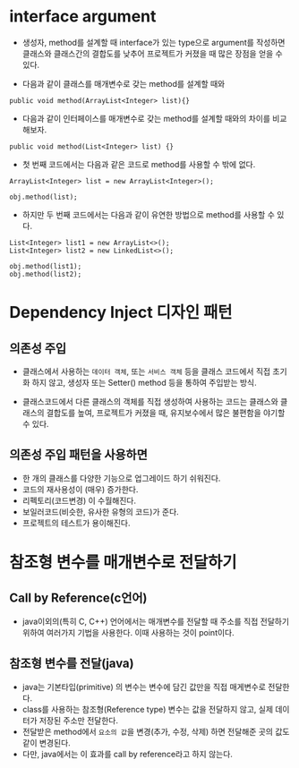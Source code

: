 # interface argument
* 생성자, method를 설계할 때 interface가 있는 type으로 argument를 작성하면 클래스와 클래스간의 결합도를 낮추어 프로젝트가 커졌을 때 많은 장점을 얻을 수 있다.

* 다음과 같이 클래스를 매개변수로 갖는 method를 설계할 때와 
```
public void method(ArrayList<Integer> list){}
```
* 다음과 같이 인터페이스를 매개변수로 갖는 method를 설계할 때와의 차이를 비교해보자.
```
public void method(List<Integer> list) {}
```
* 첫 번째 코드에서는 다음과 같은 코드로 method를 사용할 수 밖에 없다.
```
ArrayList<Integer> list = new ArrayList<Integer>();

obj.method(list);
```
* 하지만 두 번째 코드에서는 다음과 같이 유연한 방법으로 method를 사용할 수 있다.
```
List<Integer> list1 = new ArrayList<>();
List<Integer> list2 = new LinkedList<>();

obj.method(list1);
obj.method(list2);
```

# Dependency Inject 디자인 패턴

## 의존성 주입
* 클래스에서 사용하는 ```데이터 객체```, 또는 ```서비스 객체``` 등을 클래스 코드에서 직접 초기화 하지 않고, 생성자 또는 Setter() method 등을 통하여 주입받는 방식.

* 클래스코드에서 다른 클래스의 객체를 직접 생성하여 사용하는 코드는 클래스와 클래스의 결합도를 높여, 프로젝트가 커졌을 때, 유지보수에서 많은 불편함을 야기할 수 있다.

## 의존성 주입 패턴을 사용하면 
* 한 개의 클래스를 다양한 기능으로 업그레이드 하기 쉬워진다.
* 코드의 재사용성이 (매우) 증가한다. 
* 리펙토리(코드변경) 이 수월해진다.
* 보일러코드(비슷한, 유사한 유형의 코드)가 준다.
* 프로젝트의 테스트가 용이해진다.

# 참조형 변수를 매개변수로 전달하기

## Call by Reference(c언어)
* java이외의(특히 C, C++) 언어에서는 매개변수를 전달할 때 주소를 직접 전달하기 위하여 여러가지 기법을 사용한다. 이때 사용하는 것이 point이다.

## 참조형 변수를 전달(java)
* java는 기본타입(primitive) 의 변수는 변수에 담긴 값만을 직접 매게변수로 전달한다.
* class를 사용하는 참조형(Reference type) 변수는 값을 전달하지 않고, 실제 데이터가 저장된 주소만 전달한다.
* 전달받은 method에서 ```요소의 값```을 변경(추가, 수정, 삭제) 하면 전달해준 곳의 값도 같이 변경된다.
* 다만, java에서는 이 효과를 call by reference라고 하지 않는다.